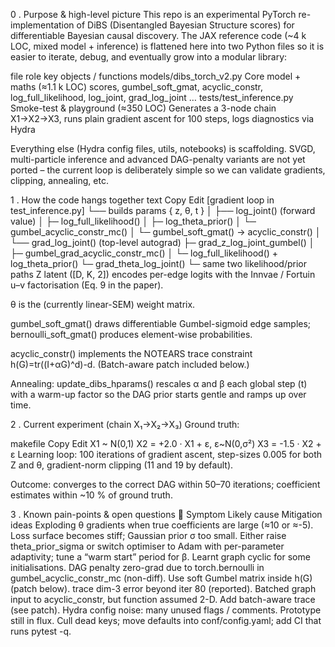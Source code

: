 0 . Purpose & high-level picture
This repo is an experimental PyTorch re-implementation of DiBS (Disentangled Bayesian Structure scores) for differentiable Bayesian causal discovery.
The JAX reference code (~4 k LOC, mixed model + inference) is flattened here into two Python files so it is easier to iterate, debug, and eventually grow into a modular library:

file	role	key objects / functions
models/dibs_torch_v2.py	Core model + maths (≈1.1 k LOC)	scores, gumbel_soft_gmat, acyclic_constr, log_full_likelihood, log_joint, grad_log_joint …
tests/test_inference.py	Smoke-test & playground (≈350 LOC)	Generates a 3-node chain X1→X2→X3, runs plain gradient ascent for 100 steps, logs diagnostics via Hydra

Everything else (Hydra config files, utils, notebooks) is scaffolding.
SVGD, multi-particle inference and advanced DAG-penalty variants are not yet ported – the current loop is deliberately simple so we can validate gradients, clipping, annealing, etc.

1 . How the code hangs together
text
Copy
Edit
[gradient loop in test_inference.py]
└── builds params  { z, θ, t }
    │
    ├── log_joint()        (forward value)
    │     ├─ log_full_likelihood()
    │     ├─ log_theta_prior()
    │     └─ gumbel_acyclic_constr_mc()
    │          └─ gumbel_soft_gmat() → acyclic_constr()
    │
    └── grad_log_joint()   (top-level autograd)
          ├─ grad_z_log_joint_gumbel()
          │     ├─ gumbel_grad_acyclic_constr_mc()
          │     └─ log_full_likelihood() + log_theta_prior()
          └─ grad_theta_log_joint()
                └─ same two likelihood/prior paths
Z latent ([D, K, 2]) encodes per-edge logits with the Innvae / Fortuin u–v factorisation (Eq. 9 in the paper).

θ is the (currently linear-SEM) weight matrix.

gumbel_soft_gmat() draws differentiable Gumbel-sigmoid edge samples; bernoulli_soft_gmat() produces element-wise probabilities.

acyclic_constr() implements the NOTEARS trace constraint h(G)=tr((I+αG)^d)-d. (Batch-aware patch included below.)

Annealing: update_dibs_hparams() rescales α and β each global step (t) with a warm-up factor so the DAG prior starts gentle and ramps up over time.

2 . Current experiment (chain X₁→X₂→X₃)
Ground truth:

makefile
Copy
Edit
X1   ~ N(0,1)
X2   = +2.0 · X1   + ε,  ε~N(0,σ²)
X3   = -1.5 · X2   + ε
Learning loop: 100 iterations of gradient ascent, step-sizes 0.005 for both Z and θ, gradient-norm clipping (11 and 19 by default).

Outcome: converges to the correct DAG within 50–70 iterations; coefficient estimates within ~10 % of ground truth.

3 . Known pain-points & open questions
🔧 Symptom	Likely cause	Mitigation ideas
Exploding θ gradients when true coefficients are large (≈10 or ≈-5).	Loss surface becomes stiff; Gaussian prior σ too small.	Either raise theta_prior_sigma or switch optimiser to Adam with per-parameter adaptivity; tune a “warm start” period for β.
Learnt graph cyclic for some initialisations.	DAG penalty zero-grad due to torch.bernoulli in gumbel_acyclic_constr_mc (non-diff).	Use soft Gumbel matrix inside h(G) (patch below).
trace dim-3 error beyond iter 80 (reported).	Batched graph input to acyclic_constr, but function assumed 2-D.	Add batch-aware trace (see patch).
Hydra config noise: many unused flags / comments.	Prototype still in flux.	Cull dead keys; move defaults into conf/config.yaml; add CI that runs pytest -q.